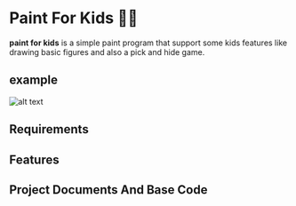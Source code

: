# Paint For Kids :tada::balloon:
**paint for kids** is a simple paint program that support some kids features like drawing basic figures and also a pick and hide game.
## example
![alt text](https://github.com/ammar-nasser/paint-for-kids/blob/master/images/example-run.gif)
## Requirements
## Features
## Project Documents And Base Code

